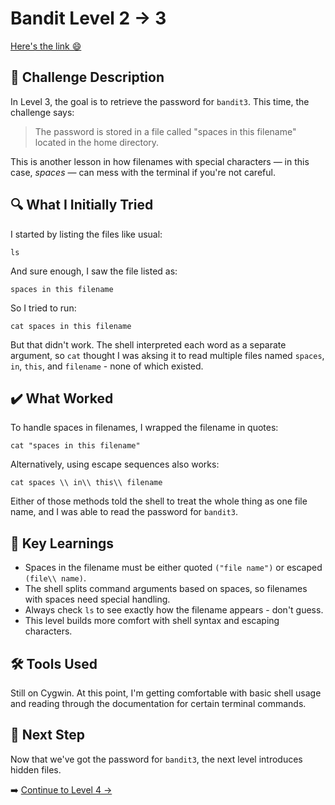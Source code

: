 # Bandit Level 2 → 3
[Here's the link 😄](https://overthewire.org/wargames/bandit/bandit2.html)
## 📝 Challenge Description 
In Level 3, the goal is to retrieve the password for `bandit3`. This time, the challenge says:

> The password is stored in a file called "spaces in this filename" located in the home directory.

This is another lesson in how filenames with special characters — in this case, *spaces* — can mess with the terminal if you're not careful.



## 🔍 What I Initially Tried  
I started by listing the files like usual:
```
ls
```
And sure enough, I saw the file listed as:
```
spaces in this filename
```

So I tried to run:
```
cat spaces in this filename
```
But that didn't work. The shell interpreted each word as a separate argument, so `cat` thought I was aksing it to read multiple files named `spaces`, `in`, `this`, and `filename` - none of which existed. 

## ✔️ What Worked
To handle spaces in filenames, I wrapped the filename in quotes:
```
cat "spaces in this filename"
```
Alternatively, using escape sequences also works:
```
cat spaces \\ in\\ this\\ filename
```
Either of those methods told the shell to treat the whole thing as one file name, and I was able to read the password for `bandit3`. 

## 🧠 Key Learnings
- Spaces in the filename must be either quoted `("file name")` or escaped `(file\\ name)`.
- The shell splits command arguments based on spaces, so filenames with spaces need special handling.
- Always check `ls` to see exactly how the filename appears - don't guess.
- This level builds more comfort with shell syntax and escaping characters.

## 🛠️ Tools Used
Still on Cygwin. At this point, I'm getting comfortable with basic shell usage and reading through the documentation for certain terminal commands. 

## 🔐 Next Step
Now that we've got the password for `bandit3`, the next level introduces hidden files. 

➡️ [Continue to Level 4 →](level4.md)
